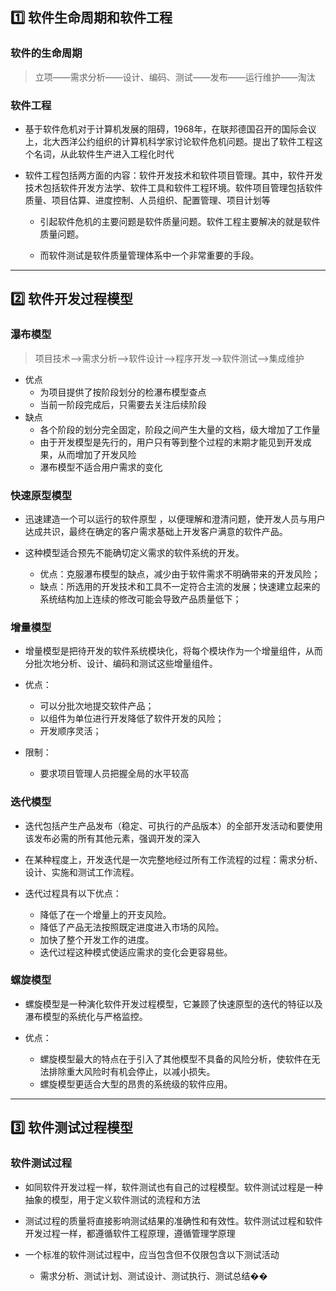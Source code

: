 ## 1️⃣ 软件生命周期和软件工程

### 软件的生命周期
> 立项——需求分析——设计、编码、测试——发布——运行维护——淘汰

### 软件工程
- 基于软件危机对于计算机发展的阻碍，1968年，在联邦德国召开的国际会议上，北大西洋公约组织的计算机科学家讨论软件危机问题。提出了软件工程这个名词，从此软件生产进入工程化时代 

- 软件工程包括两方面的内容：软件开发技术和软件项目管理。其中，软件开发技术包括软件开发方法学、软件工具和软件工程环境。软件项目管理包括软件质量、项目估算、进度控制、人员组织、配置管理、项目计划等

  - 引起软件危机的主要问题是软件质量问题。软件工程主要解决的就是软件质量问题。

  - 而软件测试是软件质量管理体系中一个非常重要的手段。

---

## 2️⃣ 软件开发过程模型

### 瀑布模型
> 项目技术-->需求分析-->软件设计-->程序开发-->软件测试-->集成维护
- 优点
  - 为项目提供了按阶段划分的检瀑布模型查点
  - 当前一阶段完成后，只需要去关注后续阶段
- 缺点
  - 各个阶段的划分完全固定，阶段之间产生大量的文档，级大增加了工作量
  - 由于开发模型是先行的，用户只有等到整个过程的末期才能见到开发成果，从而增加了开发风险
  - 瀑布模型不适合用户需求的变化

### 快速原型模型
  - 迅速建造一个可以运行的软件原型 ，以便理解和澄清问题，使开发人员与用户达成共识，最终在确定的客户需求基础上开发客户满意的软件产品。

  - 这种模型适合预先不能确切定义需求的软件系统的开发。
    - 优点：克服瀑布模型的缺点，减少由于软件需求不明确带来的开发风险；
    - 缺点：所选用的开发技术和工具不一定符合主流的发展；快速建立起来的系统结构加上连续的修改可能会导致产品质量低下；

### 增量模型
  
  - 增量模型是把待开发的软件系统模块化，将每个模块作为一个增量组件，从而分批次地分析、设计、编码和测试这些增量组件。
  
  - 优点：
    - 可以分批次地提交软件产品；
    - 以组件为单位进行开发降低了软件开发的风险；
    - 开发顺序灵活；

  - 限制：
    - 要求项目管理人员把握全局的水平较高

### 迭代模型

  - 迭代包括产生产品发布（稳定、可执行的产品版本）的全部开发活动和要使用该发布必需的所有其他元素，强调开发的深入

  - 在某种程度上，开发迭代是一次完整地经过所有工作流程的过程：需求分析、设计、实施和测试工作流程。

  - 迭代过程具有以下优点：

    - 降低了在一个增量上的开支风险。
    - 降低了产品无法按照既定进度进入市场的风险。
    - 加快了整个开发工作的进度。
    - 迭代过程这种模式使适应需求的变化会更容易些。

### 螺旋模型
  - 螺旋模型是一种演化软件开发过程模型，它兼顾了快速原型的迭代的特征以及瀑布模型的系统化与严格监控。

  - 优点：
    - 螺旋模型最大的特点在于引入了其他模型不具备的风险分析，使软件在无法排除重大风险时有机会停止，以减小损失。
    - 螺旋模型更适合大型的昂贵的系统级的软件应用。

---
## 3️⃣ 软件测试过程模型

### 软件测试过程

- 如同软件开发过程一样，软件测试也有自己的过程模型。软件测试过程是一种抽象的模型，用于定义软件测试的流程和方法

- 测试过程的质量将直接影响测试结果的准确性和有效性。软件测试过程和软件开发过程一样，都遵循软件工程原理，遵循管理学原理

- 一个标准的软件测试过程中，应当包含但不仅限包含以下测试活动
  - 需求分析、测试计划、测试设计、测试执行、测试总结��
